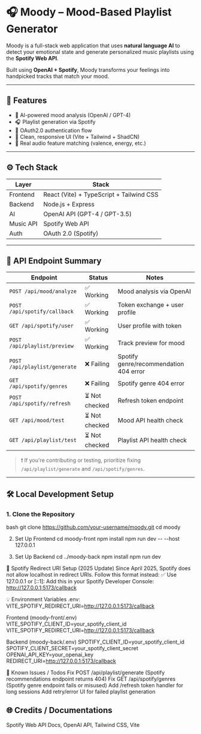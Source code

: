 # 🎧 Moody – Mood-Based Playlist Generator

Moody is a full-stack web application that uses **natural language AI** to detect your emotional state and generate personalized music playlists using the **Spotify Web API**.

Built using **OpenAI + Spotify**, Moody transforms your feelings into handpicked tracks that match your mood.

---

## 🚀 Features

- 🧠 AI-powered mood analysis (OpenAI / GPT-4)
- 🎧 Playlist generation via Spotify
- 🔐 OAuth2.0 authentication flow
- 🎨 Clean, responsive UI (Vite + Tailwind + ShadCN)
- 🎼 Real audio feature matching (valence, energy, etc.)

---

## ⚙️ Tech Stack

| Layer       | Stack                                     |
|-------------|-------------------------------------------|
| Frontend    | React (Vite) + TypeScript + Tailwind CSS  |
| Backend     | Node.js + Express                         |
| AI          | OpenAI API (GPT-4 / GPT-3.5)              |
| Music API   | Spotify Web API                           |
| Auth        | OAuth 2.0 (Spotify)                       |

---

## 📡 API Endpoint Summary

| Endpoint                   | Status       | Notes                                          |
|---------------------------|--------------|------------------------------------------------|
| `POST /api/mood/analyze`  | ✅ Working    | Mood analysis via OpenAI                       |
| `POST /api/spotify/callback` | ✅ Working | Token exchange + user profile                  |
| `GET /api/spotify/user`   | ✅ Working    | User profile with token                        |
| `POST /api/playlist/preview` | ✅ Working | Track preview for mood                         |
| `POST /api/playlist/generate` | ❌ Failing | Spotify genre/recommendation 404 error         |
| `GET /api/spotify/genres` | ❌ Failing    | Spotify genre 404 error                        |
| `POST /api/spotify/refresh` | ⏳ Not checked | Refresh token endpoint                         |
| `GET /api/mood/test`      | ⏳ Not checked | Mood API health check                          |
| `GET /api/playlist/test`  | ⏳ Not checked | Playlist API health check                      |

> ❗ If you're contributing or testing, prioritize fixing `/api/playlist/generate` and `/api/spotify/genres`.

---

## 🛠️ Local Development Setup
###  1. Clone the Repository
bash
git clone https://github.com/your-username/moody.git
cd moody

2. Set Up Frontend
cd moody-front
npm install
npm run dev -- --host 127.0.0.1

3. Set Up Backend
cd ../moody-back
npm install
npm run dev

🔐 Spotify Redirect URI Setup (2025 Update)
Since April 2025, Spotify does not allow localhost in redirect URIs. Follow this format instead:
✅ Use 127.0.0.1 or [::1]:
Add this in your Spotify Developer Console:
http://127.0.0.1:5173/callback

💡 Environment Variables
.env:
VITE_SPOTIFY_REDIRECT_URI=http://127.0.0.1:5173/callback

Frontend (moody-front/.env)
VITE_SPOTIFY_CLIENT_ID=your_spotify_client_id
VITE_SPOTIFY_REDIRECT_URI=http://127.0.0.1:5173/callback

Backend (moody-back/.env)
SPOTIFY_CLIENT_ID=your_spotify_client_id
SPOTIFY_CLIENT_SECRET=your_spotify_client_secret
OPENAI_API_KEY=your_openai_key
REDIRECT_URI=http://127.0.0.1:5173/callback

🧪 Known Issues / Todos
 Fix POST /api/playlist/generate (Spotify recommendations endpoint returns 404)
 Fix GET /api/spotify/genres (Spotify genre endpoint fails or misused)
 Add /refresh token handler for long sessions
 Add retry/error UI for failed playlist generation

## 🌐 Credits / Documentations
 
Spotify Web API Docs,
OpenAI API,
Tailwind CSS,
Vite
